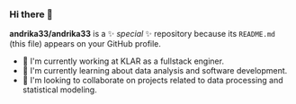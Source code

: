 ### Hi there 👋

**andrika33/andrika33** is a ✨ _special_ ✨ repository because its `README.md` (this file) appears on your GitHub profile.
- 🔭 I'm currently working at KLAR as a fullstack enginer.
- 🌱 I'm currently learning about data analysis and software development.
- 👯 I'm looking to collaborate on projects related to data processing and statistical modeling.


<!--
**andrika33/andrika33** is a ✨ _special_ ✨ repository because its `README.md` (this file) appears on your GitHub profile.

Here are some ideas to get you started:

- 🔭 I’m currently working on ...
- 🌱 I’m currently learning ...
- 👯 I’m looking to collaborate on ...
- 🤔 I’m looking for help with ...
- 💬 Ask me about ...
- 📫 How to reach me: ...
- 😄 Pronouns: ...
- ⚡ Fun fact: ...
-->
